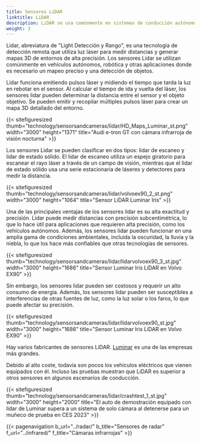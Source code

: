 ```yaml
---
title: Sensores LiDAR
linktitle: LiDAR
description: LiDAR se usa comúnmente en sistemas de conducción autónomos, pero también se está volviendo más común en funciones ADAS.
weight: 3
---
```

<!-- markdownlint-disable MD033 -->

Lidar, abreviatura de "Light Detección y Rango", es una tecnología de detección remota que utiliza luz láser para medir distancias y generar mapas 3D de entornos de alta precisión. Los sensores Lidar se utilizan comúnmente en vehículos autónomos, robótica y otras aplicaciones donde es necesario un mapeo preciso y una detección de objetos.

Lidar funciona emitiendo pulsos láser y midiendo el tiempo que tarda la luz en rebotar en el sensor. Al calcular el tiempo de ida y vuelta del láser, los sensores lidar pueden determinar la distancia entre el sensor y el objeto objetivo. Se pueden emitir y recopilar múltiples pulsos láser para crear un mapa 3D detallado del entorno.

{{< sitefiguresized thumb="technology/sensorsandcameras/lidar/HD_Maps_Luminar_st.png" width="3000" height="1371" title="Audi e-tron GT con cámara infrarroja de visión nocturna" >}}

Los sensores Lidar se pueden clasificar en dos tipos: lidar de escaneo y lidar de estado sólido. El lidar de escaneo utiliza un espejo giratorio para escanear el rayo láser a través de un campo de visión, mientras que el lidar de estado sólido usa una serie estacionaria de láseres y detectores para medir la distancia.

{{< sitefiguresized thumb="technology/sensorsandcameras/lidar/volvoex90_2_st.png" width="3000" height="1064" title="Sensor LiDAR Luminar Iris" >}}

Una de las principales ventajas de los sensores lidar es su alta exactitud y precisión. Lidar puede medir distancias con precisión subcentimétrica, lo que lo hace útil para aplicaciones que requieren alta precisión, como los vehículos autónomos. Además, los sensores lidar pueden funcionar en una amplia gama de condiciones ambientales, incluida la oscuridad, la lluvia y la niebla, lo que los hace más confiables que otras tecnologías de sensores.

{{< sitefiguresized thumb="technology/sensorsandcameras/lidar/lidarvolvoex90_3_st.jpg" width="3000" height="1686" title="Sensor Luminar Iris LiDAR en Volvo EX90" >}}

Sin embargo, los sensores lidar pueden ser costosos y requerir un alto consumo de energía. Además, los sensores lidar pueden ser susceptibles a interferencias de otras fuentes de luz, como la luz solar o los faros, lo que puede afectar su precisión.

{{< sitefiguresized thumb="technology/sensorsandcameras/lidar/lidarvolvoex90_st.jpg" width="3000" height="1686" title="Sensor Luminar Iris LiDAR en Volvo EX90" >}}

Hay varios fabricantes de sensores LiDAR. [Luminar](https://www.luminartech.com/technology#iris) es una de las empresas más grandes.

Debido al alto coste, todavía son pocos los vehículos eléctricos que vienen equipados con él. Incluso las pruebas muestran que LiDAR es superior a otros sensores en algunos escenarios de conducción.

{{< sitefiguresized thumb="technology/sensorsandcameras/lidar/crashtest_1_st.jpg" width="3000" height="2000" title="El auto de demostración equipado con lidar de Luminar supera a un sistema de solo cámara al detenerse para un muñeco de prueba en CES 2023" >}}

{{< pagenavigation b_url="../radar/" b_title="Sensores de radar" f_url="../infrared/" f_title="Cámaras infrarrojas" >}}
